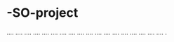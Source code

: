 # -SO-project
....
....
....
....
....
....
....
....
....
....
....
....
....
....
....
....
....
....
.
